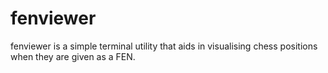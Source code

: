 # fenviewer

fenviewer is a simple terminal utility that aids in visualising chess positions when they are given as a FEN.
